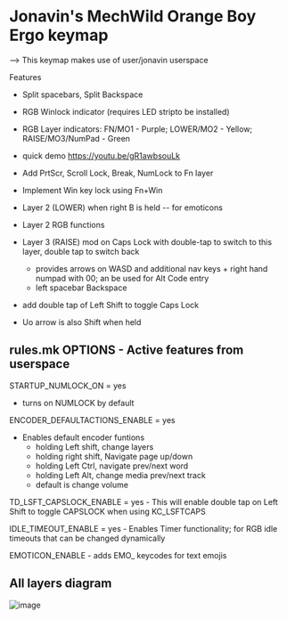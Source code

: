 # Jonavin's MechWild Orange Boy Ergo keymap

-->  This keymap makes use of user/jonavin userspace 

Features
  - Split spacebars, Split Backspace
  - RGB Winlock indicator (requires LED stripto be installed)
  - RGB Layer indicators: FN/MO1 - Purple; LOWER/MO2 - Yellow; RAISE/MO3/NumPad - Green
  - quick demo https://youtu.be/gR1awbsouLk

- Add PrtScr, Scroll Lock, Break, NumLock to Fn layer
- Implement Win key lock using Fn+Win 
- Layer 2 (LOWER) when right B is held -- for emoticons
- Layer 2 RGB functions
- Layer 3 (RAISE) mod on Caps Lock with double-tap to switch to this layer, double tap to switch back
    - provides arrows on WASD and additional nav keys + right hand numpad with 00; an be used for Alt Code entry
    - left spacebar Backspace
- add double tap of Left Shift to toggle Caps Lock
- Uo arrow is also Shift when held


rules.mk OPTIONS - Active features from userspace
--------------------------------------------------

STARTUP_NUMLOCK_ON = yes
- turns on NUMLOCK by default

ENCODER_DEFAULTACTIONS_ENABLE = yes
- Enables default encoder funtions
    - holding Left shift, change layers
    - holding right shift, Navigate page up/down
    - holding Left Ctrl, navigate prev/next word
    - holding Left Alt, change media prev/next track
    - default is change volume
  
TD_LSFT_CAPSLOCK_ENABLE = yes
    - This will enable double tap on Left Shift to toggle CAPSLOCK when using KC_LSFTCAPS

IDLE_TIMEOUT_ENABLE = yes
    - Enables Timer functionality; for RGB idle timeouts that can be changed dynamically

EMOTICON_ENABLE
    - adds EMO_ keycodes for text emojis
    
## All layers diagram
![image](https://user-images.githubusercontent.com/71780717/137009548-0d260f96-e3a9-4064-a897-9968ce461b38.png)
